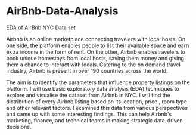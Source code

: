 # AirBnb-Data-Analysis
EDA of AirBnb NYC Data set

Airbnb is an online marketplace connecting travelers with local hosts. On one side, the platform enables people to list their available space and earn extra income in the form of rent. On the other, Airbnb enablestravelers to book unique homestays from local hosts, saving them money and giving them a chance to interact with locals. Catering to the on demand travel industry, Airbnb is present in over 190 countries across the world.

The aim is to identify the parameters that influence property listings on the platform. I will use basic exploratory data analysis (EDA) techniques to explore and visualise the dataset from Airbnb in NYC. I will find the distribution of every Airbnb listing based on its location, price , room type and other relevant factors. I examined this data from various perspectives and came up with some interesting findings. This can help Airbnb's marketing, finance, and technical teams in making strategic data-driven decisions.
